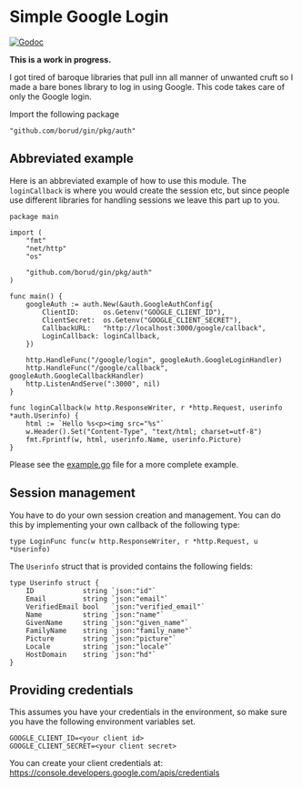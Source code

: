 # Simple Google Login

[![Godoc](http://img.shields.io/badge/godoc-reference-blue.svg?style=flat)](https://godoc.org/github.com/borud/gin/pkg/auth)

**This is a work in progress.**

I got tired of baroque libraries that pull inn all manner of unwanted
cruft so I made a bare bones library to log in using Google. This code
takes care of only the Google login.  

Import the following package

    "github.com/borud/gin/pkg/auth"

## Abbreviated example

Here is an abbreviated example of how to use this module.  The
`loginCallback` is where you would create the session etc, but since
people use different libraries for handling sessions we leave this
part up to you.

    package main
    
    import (
    	"fmt"
    	"net/http"
    	"os"
    
    	"github.com/borud/gin/pkg/auth"
    )
    
    func main() {
    	googleAuth := auth.New(&auth.GoogleAuthConfig{
    		ClientID:      os.Getenv("GOOGLE_CLIENT_ID"),
    		ClientSecret:  os.Getenv("GOOGLE_CLIENT_SECRET"),
    		CallbackURL:   "http://localhost:3000/google/callback",
    		LoginCallback: loginCallback,
    	})
    
    	http.HandleFunc("/google/login", googleAuth.GoogleLoginHandler)
    	http.HandleFunc("/google/callback", googleAuth.GoogleCallbackHandler)
    	http.ListenAndServe(":3000", nil)
    }
    
    func loginCallback(w http.ResponseWriter, r *http.Request, userinfo *auth.Userinfo) {
    	html := `Hello %s<p><img src="%s"`
    	w.Header().Set("Content-Type", "text/html; charset=utf-8")
    	fmt.Fprintf(w, html, userinfo.Name, userinfo.Picture)
    }
        

Please see the [example.go](example.go) file for a more complete example.


## Session management

You have to do your own session creation and management.  You can do
this by implementing your own callback of the following type:

    type LoginFunc func(w http.ResponseWriter, r *http.Request, u *Userinfo)
	
The `Userinfo` struct that is provided contains the following fields:

    type Userinfo struct {
    	ID            string `json:"id"`
    	Email         string `json:"email"`
    	VerifiedEmail bool   `json:"verified_email"`
    	Name          string `json:"name"`
    	GivenName     string `json:"given_name"`
    	FamilyName    string `json:"family_name"`
    	Picture       string `json:"picture"`
    	Locale        string `json:"locale"`
    	HostDomain    string `json:"hd"`
    }


## Providing credentials
This assumes you have your credentials in the environment, so make
sure you have the following environment variables set.

    GOOGLE_CLIENT_ID=<your client id>
	GOOGLE_CLIENT_SECRET=<your client secret>

You can create your client credentials at:
https://console.developers.google.com/apis/credentials

